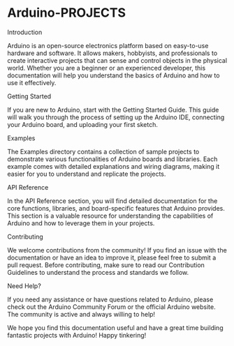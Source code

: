 # Arduino-PROJECTS

Introduction

Arduino is an open-source electronics platform based on easy-to-use hardware and software. It allows makers, hobbyists, and professionals to create interactive projects that can sense and control objects in the physical world. Whether you are a beginner or an experienced developer, this documentation will help you understand the basics of Arduino and how to use it effectively.

Getting Started

If you are new to Arduino, start with the Getting Started Guide. This guide will walk you through the process of setting up the Arduino IDE, connecting your Arduino board, and uploading your first sketch.

Examples

The Examples directory contains a collection of sample projects to demonstrate various functionalities of Arduino boards and libraries. Each example comes with detailed explanations and wiring diagrams, making it easier for you to understand and replicate the projects.

API Reference

In the API Reference section, you will find detailed documentation for the core functions, libraries, and board-specific features that Arduino provides. This section is a valuable resource for understanding the capabilities of Arduino and how to leverage them in your projects.

Contributing

We welcome contributions from the community! If you find an issue with the documentation or have an idea to improve it, please feel free to submit a pull request. Before contributing, make sure to read our Contribution Guidelines to understand the process and standards we follow.

Need Help?

If you need any assistance or have questions related to Arduino, please check out the Arduino Community Forum or the official Arduino website. The community is active and always willing to help!

We hope you find this documentation useful and have a great time building fantastic projects with Arduino! Happy tinkering!
